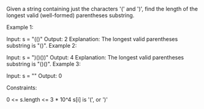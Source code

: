 Given a string containing just the characters '(' and ')', find the length of the longest valid (well-formed) parentheses substring.

 

Example 1:

Input: s = "(()"
Output: 2
Explanation: The longest valid parentheses substring is "()".
Example 2:

Input: s = ")()())"
Output: 4
Explanation: The longest valid parentheses substring is "()()".
Example 3:

Input: s = ""
Output: 0
 

Constraints:

0 <= s.length <= 3 * 10^4
s[i] is '(', or ')'